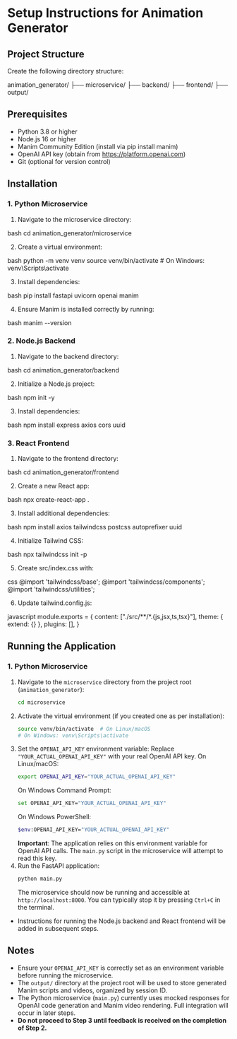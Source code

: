# Setup Instructions for Animation Generator

## Project Structure
Create the following directory structure:

animation_generator/
├── microservice/
├── backend/
├── frontend/
├── output/



## Prerequisites
- Python 3.8 or higher
- Node.js 16 or higher
- Manim Community Edition (install via pip install manim)
- OpenAI API key (obtain from https://platform.openai.com)
- Git (optional for version control)

## Installation

### 1. Python Microservice
1. Navigate to the microservice directory:
   

bash
   cd animation_generator/microservice


2. Create a virtual environment:
   

bash
   python -m venv venv
   source venv/bin/activate  # On Windows: venv\Scripts\activate


3. Install dependencies:
   

bash
   pip install fastapi uvicorn openai manim


4. Ensure Manim is installed correctly by running:
   

bash
   manim --version



### 2. Node.js Backend
1. Navigate to the backend directory:
   

bash
   cd animation_generator/backend


2. Initialize a Node.js project:
   

bash
   npm init -y


3. Install dependencies:
   

bash
   npm install express axios cors uuid



### 3. React Frontend
1. Navigate to the frontend directory:
   

bash
   cd animation_generator/frontend


2. Create a new React app:
   

bash
   npx create-react-app .


3. Install additional dependencies:
   

bash
   npm install axios tailwindcss postcss autoprefixer uuid


4. Initialize Tailwind CSS:
   

bash
   npx tailwindcss init -p


5. Create src/index.css with:
   

css
   @import 'tailwindcss/base';
   @import 'tailwindcss/components';
   @import 'tailwindcss/utilities';


6. Update tailwind.config.js:
   

javascript
   module.exports = {
     content: ["./src/**/*.{js,jsx,ts,tsx}"],
     theme: { extend: {} },
     plugins: [],
   }



## Running the Application

### 1. Python Microservice
1.  Navigate to the `microservice` directory from the project root (`animation_generator`):
    ```bash
    cd microservice
    ```
2.  Activate the virtual environment (if you created one as per installation):
    ```bash
    source venv/bin/activate  # On Linux/macOS
    # On Windows: venv\Scripts\activate
    ```
3.  Set the `OPENAI_API_KEY` environment variable:
    Replace `"YOUR_ACTUAL_OPENAI_API_KEY"` with your real OpenAI API key.
    On Linux/macOS:
    ```bash
    export OPENAI_API_KEY="YOUR_ACTUAL_OPENAI_API_KEY"
    ```
    On Windows Command Prompt:
    ```bash
    set OPENAI_API_KEY="YOUR_ACTUAL_OPENAI_API_KEY"
    ```
    On Windows PowerShell:
    ```bash
    $env:OPENAI_API_KEY="YOUR_ACTUAL_OPENAI_API_KEY"
    ```
    **Important**: The application relies on this environment variable for OpenAI API calls. The `main.py` script in the microservice will attempt to read this key.
4.  Run the FastAPI application:
    ```bash
    python main.py
    ```
    The microservice should now be running and accessible at `http://localhost:8000`. You can typically stop it by pressing `Ctrl+C` in the terminal.

- Instructions for running the Node.js backend and React frontend will be added in subsequent steps.

## Notes
- Ensure your `OPENAI_API_KEY` is correctly set as an environment variable before running the microservice.
- The `output/` directory at the project root will be used to store generated Manim scripts and videos, organized by session ID.
- The Python microservice (`main.py`) currently uses mocked responses for OpenAI code generation and Manim video rendering. Full integration will occur in later steps.
- **Do not proceed to Step 3 until feedback is received on the completion of Step 2.**